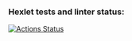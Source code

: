 ### Hexlet tests and linter status:
[![Actions Status](https://github.com/asenka0301/frontend-bootcamp-project-11/workflows/hexlet-check/badge.svg)](https://github.com/asenka0301/frontend-bootcamp-project-11/actions)